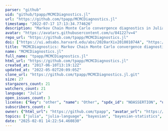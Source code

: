 ```yaml
---
parser: "github"
uid: "github/tpapp/MCMCDiagnostics.jl"
url: "https://github.com/tpapp/MCMCDiagnostics.jl"
timestamp: "2022-07-17 17:13:34.774626"
description: "Markov Chain Monte Carlo convergence diagnostics in Julia"
avatar: "https://avatars.githubusercontent.com/u/84122?v=4"
repo_url: "https://github.com/tpapp/MCMCDiagnostics.jl"
doi: ["https://ui.adsabs.harvard.edu/abs/2020arXiv201001074A", "https://ui.adsabs.harvard.edu/abs/2020ascl.soft11004P/abstract"]
title: "MCMCDiagnostics: Markov Chain Monte Carlo convergence diagnostics"
name: "MCMCDiagnostics.jl"
full_name: "tpapp/MCMCDiagnostics.jl"
html_url: "https://github.com/tpapp/MCMCDiagnostics.jl"
created_at: "2017-06-10T13:19:12Z"
updated_at: "2022-05-02T20:09:05Z"
clone_url: "https://github.com/tpapp/MCMCDiagnostics.jl.git"
size: 27
stargazers_count: 21
watchers_count: 21
language: "Julia"
open_issues_count: 3
license: {"key": "other", "name": "Other", "spdx_id": "NOASSERTION", "url": null, "node_id": "MDc6TGljZW5zZTA="}
subscribers_count: 4
owner: {"html_url": "https://github.com/tpapp", "avatar_url": "https://avatars.githubusercontent.com/u/84122?v=4", "login": "tpapp", "type": "User"}
topics: ["julia", "julia-language", "bayesian", "bayesian-statistics", "bayesian-methods", "bayesian-inference"]
date: "2025-02-01 14:22:54.460830"
---
```

